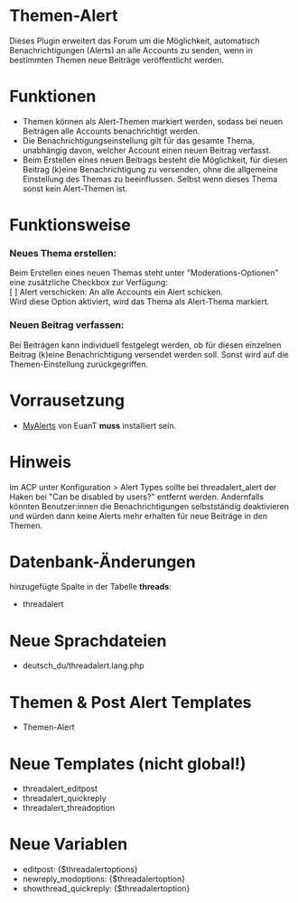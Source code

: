 # Themen-Alert
Dieses Plugin erweitert das Forum um die Möglichkeit, automatisch Benachrichtigungen (Alerts) an alle Accounts zu senden, wenn in bestimmten Themen neue Beiträge veröffentlicht werden.

# Funktionen
- Themen können als Alert-Themen markiert werden, sodass bei neuen Beiträgen alle Accounts benachrichtigt werden.
- Die Benachrichtigungseinstellung gilt für das gesamte Thema, unabhängig davon, welcher Account einen neuen Beitrag verfasst.
- Beim Erstellen eines neuen Beitrags besteht die Möglichkeit, für diesen Beitrag (k)eine Benachrichtigung zu versenden, ohne die allgemeine Einstellung des Themas zu beeinflussen. Selbst wenn dieses Thema sonst kein Alert-Themen ist.

# Funktionsweise
### Neues Thema erstellen:
Beim Erstellen eines neuen Themas steht unter "Moderations-Optionen" eine zusätzliche Checkbox zur Verfügung:<br>
[ ] Alert verschicken: An alle Accounts ein Alert schicken.<br>
Wird diese Option aktiviert, wird das Thema als Alert-Thema markiert.
### Neuen Beitrag verfassen:
Bei Beiträgen kann individuell festgelegt werden, ob für diesen einzelnen Beitrag (k)eine Benachrichtigung versendet werden soll. Sonst wird auf die Themen-Einstellung zurückgegriffen.

# Vorrausetzung
- <a href="https://github.com/MyBBStuff/MyAlerts\" target="_blank">MyAlerts</a> von EuanT <b>muss</b> installiert sein.

# Hinweis
Im ACP unter Konfiguration > Alert Types sollte bei threadalert_alert der Haken bei "Can be disabled by users?" entfernt werden. Andernfalls könnten Benutzer:innen die Benachrichtigungen selbstständig deaktivieren und würden dann keine Alerts mehr erhalten für neue Beiträge in den Themen.

# Datenbank-Änderungen
hinzugefügte Spalte in der Tabelle <b>threads</b>:
- threadalert

# Neue Sprachdateien
- deutsch_du/threadalert.lang.php

# Themen & Post Alert Templates
- Themen-Alert

# Neue Templates (nicht global!)
- threadalert_editpost
- threadalert_quickreply
- threadalert_threadoption

# Neue Variablen
- editpost: {$threadalertoptions}
- newreply_modoptions: {$threadalertoption}
- showthread_quickreply: {$threadalertoption}
